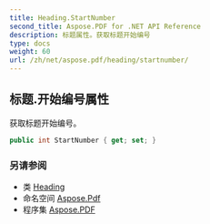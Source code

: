 ```yaml
---
title: Heading.StartNumber
second_title: Aspose.PDF for .NET API Reference
description: 标题属性。获取标题开始编号
type: docs
weight: 60
url: /zh/net/aspose.pdf/heading/startnumber/
---
```

## 标题.开始编号属性

获取标题开始编号。

```csharp
public int StartNumber { get; set; }
```

### 另请参阅

* 类 [Heading](../)
* 命名空间 [Aspose.Pdf](../../../aspose.pdf/)
* 程序集 [Aspose.PDF](../../../)